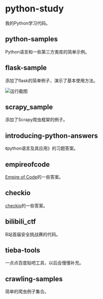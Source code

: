 # python-study

我的Python学习代码。

## python-samples

Python语言和一些第三方类库的简单示例。

## flask-sample

添加了flask的简单例子，演示了基本使用方法。

![运行截图](flask-sample/flask-sample.PNG)

## scrapy_sample

添加了Scrapy爬虫框架的例子。

## introducing-python-answers

《python语言及其应用》的习题答案。

## empireofcode

[Empire of Code](https://checkio.org/)的一些答案。

## checkio

[checkio](https://checkio.org/)的一些答案。

## bilibili_ctf

B站首届安全挑战赛的代码。

## tieba-tools

一点点百度贴吧工具，以后会慢慢补充。

## crawling-samples

简单的爬虫例子集合。
